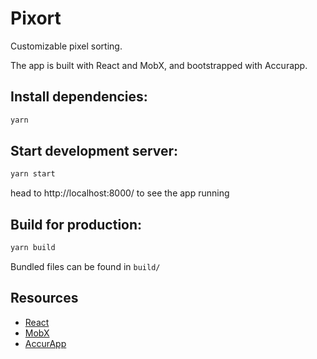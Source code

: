 # Pixort

Customizable pixel sorting.

The app is built with React and MobX, and bootstrapped with Accurapp.

## Install dependencies:

```sh
yarn
```

## Start development server:

```sh
yarn start
```

head to http://localhost:8000/ to see the app running

## Build for production:

```sh
yarn build
```

Bundled files can be found in `build/`

## Resources

* [React](https://facebook.github.io/react/)
* [MobX](https://github.com/mobxjs/mobx)
* [AccurApp](https://github.com/accurat/accurapp)
